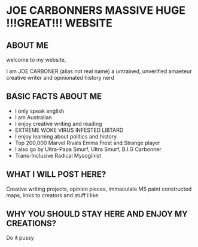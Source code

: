 # JOE CARBONNERS MASSIVE HUGE **!!!GREAT!!!** WEBSITE

## ABOUT ME

welcome to my website,

I am JOE CARBONER (alias not real name) a untrained, unverified amaeteur creative writer and opinionated history nerd

## BASIC FACTS ABOUT ME
 
- I only speak english
- I am Australian
- I enjoy creative writing and reading
- EXTREME WOKE VIRUS INFESTED LIBTARD
- I enjoy learning about politics and history
- Top 200,000 Marvel Rivals Emma Frost and Strange player
- I also go by Ultra-Papa Smurf, Ultra Smurf, B.I.G Carbonner
- Trans-Inclusive Radical Mysoginist

## WHAT I WILL POST HERE?

Creative writing projects, opinion pieces, immaculate MS paint constructed maps, links to creators and stuff I like

## WHY YOU SHOULD STAY HERE AND ENJOY MY CREATIONS?

Do it pussy